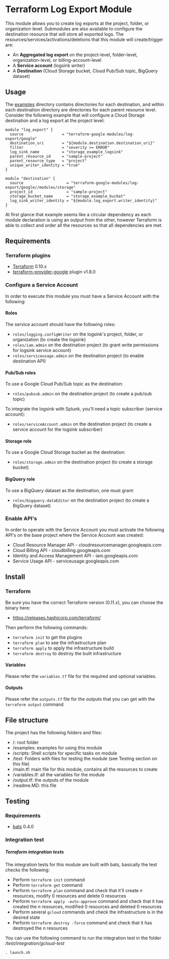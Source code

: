 # Terraform Log Export Module

This module allows you to create log exports at the project, folder, or
organization level. Submodules are also available to configure the
destination resource that will store all exported logs. The
resources/services/activations/deletions that this module will create/trigger
are:

- An **Aggregated log export** on the project-level, folder-level, organization-level, or billing-account-level
- A **Service account** (logsink writer)
- A **Destination** (Cloud Storage bucket, Cloud Pub/Sub topic, BigQuery dataset)

## Usage

The [examples](./examples) directory contains directories for each destination, and within each destination directory are directories for each parent resource level. Consider the following
example that will configure a Cloud Storage destination and a log export at the project level:

```hcl
module "log_export" {
  source                 = "terraform-google-modules/log-export/google"
  destination_uri        = "${module.destination.destination_uri}"
  filter                 = "severity >= ERROR"
  log_sink_name          = "storage_example_logsink"
  parent_resource_id     = "sample-project"
  parent_resource_type   = "project"
  unique_writer_identity = "true"
}

module "destination" {
  source                   = "terraform-google-modules/log-export/google//modules/storage"
  project_id               = "sample-project"
  storage_bucket_name      = "storage_example_bucket"
  log_sink_writer_identity = "${module.log_export.writer_identity}"
}
```

At first glance that example seems like a circular dependency as each module declaration is
using an output from the other, however Terraform is able to collect and order all the resources
so that all dependencies are met.

## Requirements
### Terraform plugins
- [Terraform](https://www.terraform.io/downloads.html) 0.10.x
- [terraform-provider-google](https://github.com/terraform-providers/terraform-provider-google) plugin v1.8.0

### Configure a Service Account
In order to execute this module you must have a Service Account with the following:

#### Roles
The service account should have the following roles:
- `roles/logging.configWriter` on the logsink's project, folder, or organization (to create the logsink)
- `roles/iam.admin` on the destination project (to grant write permissions for logsink service account)
- `roles/serviceusage.admin` on the destination project (to enable destination API)

#### Pub/Sub roles
To use a Google Cloud Pub/Sub topic as the destination:
- `roles/pubsub.admin` on the destination project (to create a pub/sub topic)

To integrate the logsink with Splunk, you'll need a topic subscriber (service account):
- `roles/serviceAccount.admin` on the destination project (to create a service account for the logsink subscriber)

#### Storage role
To use a Google Cloud Storage bucket as the destination:
- `roles/storage.admin` on the destination project (to create a storage bucket)

#### BigQuery role
To use a BigQuery dataset as the destination, one must grant:
- `roles/bigquery.dataEditor` on the destination project (to create a BigQuery dataset)


### Enable API's
In order to operate with the Service Account you must activate the following API's on the base project where the Service Account was created:

- Cloud Resource Manager API - cloudresourcemanager.googleapis.com
- Cloud Billing API - cloudbilling.googleapis.com
- Identity and Access Management API - iam.googleapis.com
- Service Usage API - serviceusage.googleapis.com

## Install

### Terraform
Be sure you have the correct Terraform version (0.11.x), you can choose the binary here:
- https://releases.hashicorp.com/terraform/

Then perform the following commands:

- `terraform init` to get the plugins
- `terraform plan` to see the infrastructure plan
- `terraform apply` to apply the infrastructure build
- `terraform destroy` to destroy the built infrastructure

#### Variables
Please refer the `variables.tf` file for the required and optional variables.

#### Outputs
Please refer the `outputs.tf` file for the outputs that you can get with the `terraform output` command

## File structure
The project has the following folders and files:

- /: root folder
- /examples: examples for using this module
- /scripts: Shell scripts for specific tasks on module
- /test: Folders with files for testing the module (see Testing section on this file)
- /main.tf: main file for this module, contains all the resources to create
- /variables.tf: all the variables for the module
- /output.tf: the outputs of the module
- /readme.MD: this file

## Testing

### Requirements
- [bats](https://github.com/sstephenson/bats) 0.4.0

### Integration test
##### Terraform integration tests
The integration tests for this module are built with bats, basically the test checks the following:
- Perform `terraform init` command
- Perform `terraform get` command
- Perform `terraform plan` command and check that it'll create *n* resources, modify 0 resources and delete 0 resources
- Perform `terraform apply -auto-approve` command and check that it has created the *n* resources, modified 0 resources and deleted 0 resources
- Perform several `gcloud` commands and check the infrastructure is in the desired state
- Perform `terraform destroy -force` command and check that it has destroyed the *n* resources

You can use the following command to run the integration test in the folder */test/integration/gcloud-test*

  `. launch.sh`
